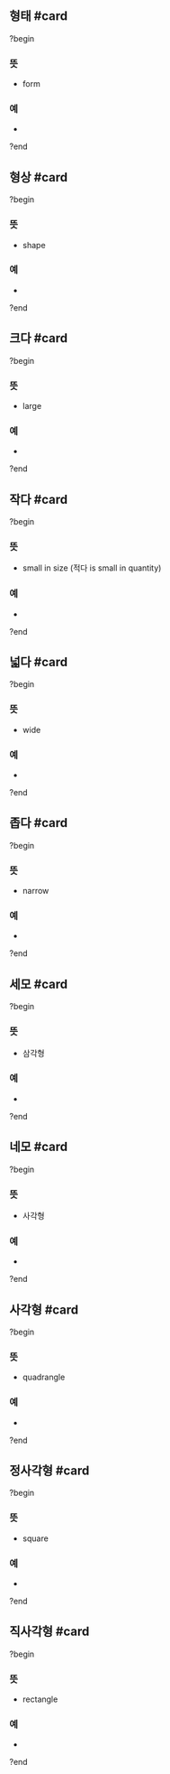 ## 형태 #card
?begin
### 뜻
- form
### 예
-
?end

## 형상 #card
?begin
### 뜻
- shape
### 예
-
?end


## 크다 #card
?begin
### 뜻
- large
### 예
-
<!--SR:!2025-08-21,81,270-->
?end


## 작다 #card
?begin
### 뜻
- small in size (적다 is small in quantity)
### 예
-
<!--SR:!2025-07-22,2,234-->
?end


## 넓다 #card
?begin
### 뜻
- wide
### 예
-
<!--SR:!2025-12-13,162,270-->
?end


## 좁다 #card
?begin
### 뜻
- narrow
### 예
-
?end

## 세모 #card
?begin
### 뜻
- 삼각형
### 예
-
?end

## 네모 #card
?begin
### 뜻
- 사각형
### 예
-
?end

## 사각형 #card
?begin
### 뜻
- quadrangle
### 예
-
?end

## 정사각형 #card
?begin
### 뜻
- square
### 예
-
?end

## 직사각형 #card
?begin
### 뜻
- rectangle
### 예
-
?end



